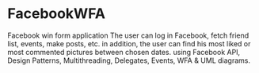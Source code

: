 # FacebookWFA
Facebook win form application
The user can log in Facebook, fetch friend list, events, make posts, etc.
in addition, the user can find his most liked or most commented pictures between chosen dates. 
using Facebook API, Design Patterns, Multithreading, Delegates, Events, WFA & UML diagrams.
